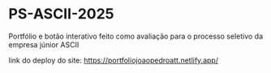 # PS-ASCII-2025
Portfólio e botão interativo feito como avaliação para o processo seletivo da empresa júnior ASCII

link do deploy do site:
https://portfoliojoaopedroatt.netlify.app/

